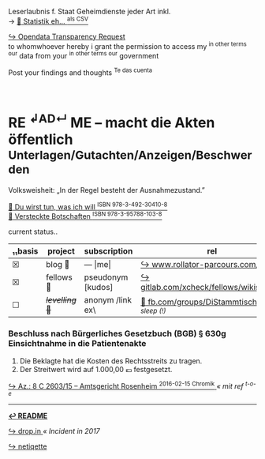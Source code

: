 Leserlaubnis f. Staat Geheimdienste jeder Art inkl.  
→ [ :arrow_up_small: Statistik eh… <sup>als CSV</sup>][netupload]

[ :arrow_right_hook: Opendata Transparency Request ][pamflete]  
to whomwhoever hereby i grant the permission to access my <sup>in other terms our</sup> data from your <sup>in other terms our</sup> government

Post your findings and thoughts <sup>Te das cuenta</sup>


<br>

# RE <sup>↲AD↵</sup> ME – macht die Akten öffentlich <sup>Unterlagen/Gutachten/Anzeigen/Beschwerden</sup>

Volksweisheit: „In der Regel besteht der Ausnahmezustand.”

[ :arrow_up_small: Du wirst tun, was ich will <sup>ISBN 978-3-492-30410-8</sup> ][hypnose]  
[ :arrow_up_small: Versteckte Botschaften <sup>ISBN 978-3-95788-103-8</sup> ][steganographie]  


[netupload]: https://www.rollator-parcours.com/include/0ffSite/fritzerPointRoute-Online-Zähler.csv
[pamflete]: https://gitlab.com/xcheck/fellows/snippets/1680925
[hypnose]: https://www.piper.de/buecher/du-wirst-tun-was-ich-will-isbn-978-3-492-30410-8
[steganographie]: https://www.dpunkt.de/buecher/12500/9783957881038-versteckte-botschaften-(telepolis).html


current status‥

| ₁₁basis | project | subscription | rel |
| --- | -- | -- | --|
| ☒ | blog :footprints: | — \|me\| | [ :arrow_right_hook: www.rollator-parcours.com/de/ ](https://www.rollator-parcours.com/de/) |
| ☒ | fellows :chestnut: |  pseudonym [kudos] | [ :arrow_right_hook: gitlab.com/xcheck/fellows/wikis/home ](https://gitlab.com/xcheck/fellows/wikis/home) |
| ☐ | ~~_levelling_ :bouquet:~~ | anonym /link ex\ | [ :arrow_up_small: fb.com/groups/DiStammtisch/ ](https://www.facebook.com/groups/DiStammtisch/) _<sup>« sleep (!)</sup>_ |

<!-- | ☐ | invitee (private) :file_folder: | theme-of-elements | [ :arrow_right_hook: ∷ ](https://gitlab.com/xcheck/theme-of-elements/wikis/home) | -->


### Beschluss nach Bürgerliches Gesetzbuch (BGB) § 630g Einsichtnahme in die Patientenakte

1.  Die Beklagte hat die Kosten des Rechtsstreits zu tragen.
2.  Der Streitwert wird auf 1.000,00 :euro: festgesetzt.

[ :arrow_right_hook: Az.: 8 C 2603/15 – Amtsgericht Rosenheim <sup>2016-02-15 Chromik</sup> ]($1680829) _« mit ref <sup>t-o-e</sup>_

---
**[ :leftwards_arrow_with_hook: README ](./README.md)**

[ :arrow_right_hook: drop.in ](./drop_in.md) _« Incident in 2017_

[ :arrow_right_hook: netiqette ](./netiqette.md)
